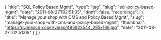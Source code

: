{
  "title": "SQL Policy Based Mgmt",
  "type": "tag",
  "slug": "sql-policy-based-mgmt",
  "date": "2011-08-27T02:51:05",
  "draft": false,
  "recordings": [
    {
      "title": "Manage your shop with CMS and Policy Based Mgmt",
      "slug": "manage-your-shop-with-cms-and-policy-based-mgmt",
      "thumbnail": "https://i.vimeocdn.com/video/495923544_295x166.jpg",
      "date": "2011-08-27T02:51:05"
    }
  ]
}